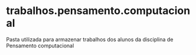 # trabalhos.pensamento.computacional
Pasta utilizada para armazenar trabalhos dos alunos da disciplina de Pensamento computacional
